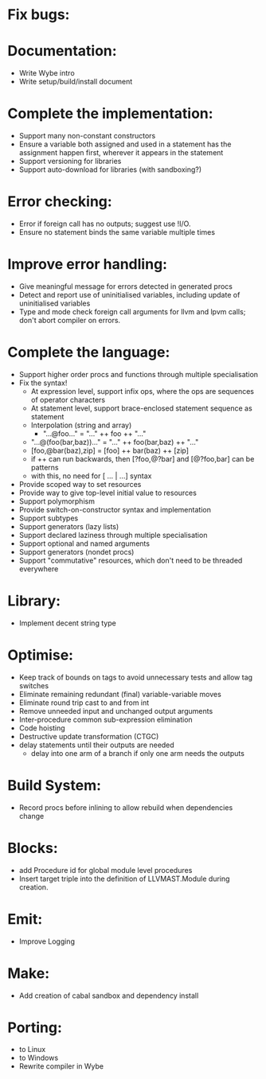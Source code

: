 # Fix bugs:


# Documentation:
* Write Wybe intro
* Write setup/build/install document

# Complete the implementation:
* Support many non-constant constructors
* Ensure a variable both assigned and used in a statement has the assignment
  happen first, wherever it appears in the statement
* Support versioning for libraries
* Support auto-download for libraries (with sandboxing?)

# Error checking:
* Error if foreign call has no outputs; suggest use !I/O.
* Ensure no statement binds the same variable multiple times

# Improve error handling:
* Give meaningful message for errors detected in generated procs
* Detect and report use of uninitialised variables, including update
   of uninitialised variables
* Type and mode check foreign call arguments for llvm and lpvm calls;
  don't abort compiler on errors.

# Complete the language:
* Support higher order procs and functions through multiple specialisation
* Fix the syntax!
    * At expression level, support infix ops, where the ops are sequences of
      operator characters
    * At statement level, support brace-enclosed statement sequence as statement
    * Interpolation (string and array)
        * "...@foo..." = "..." ++ foo ++ "..."
	* "...@(foo(bar,baz))..." = "..." ++ foo(bar,baz) ++ "..."
	* [foo,@bar(baz),zip] = [foo] ++ bar(baz) ++ [zip]
	* if ++ can run backwards, then [?foo,@?bar] and [@?foo,bar] can be patterns
	* with this, no need for [ ... | ...] syntax
* Provide scoped way to set resources
* Provide way to give top-level initial value to resources
* Support polymorphism
* Provide switch-on-constructor syntax and implementation
* Support subtypes
* Support generators (lazy lists)
* Support declared laziness through multiple specialisation
* Support optional and named arguments
* Support generators (nondet procs)
* Support "commutative" resources, which don't need to be threaded everywhere


# Library:
* Implement decent string type


# Optimise:
* Keep track of bounds on tags to avoid unnecessary tests and allow tag switches
* Eliminate remaining redundant (final) variable-variable moves
* Eliminate round trip cast to and from int
* Remove unneeded input and unchanged output arguments
* Inter-procedure common sub-expression elimination
* Code hoisting
* Destructive update transformation (CTGC)
* delay statements until their outputs are needed
    * delay into one arm of a branch if only one arm needs the outputs


# Build System:
* Record procs before inlining to allow rebuild when dependencies change


# Blocks:
* add Procedure id for global module level procedures
* Insert target triple into the definition of LLVMAST.Module during
  creation.


# Emit:
* Improve Logging


# Make:
* Add creation of cabal sandbox and dependency install 


# Porting:
* to Linux
* to Windows
* Rewrite compiler in Wybe
